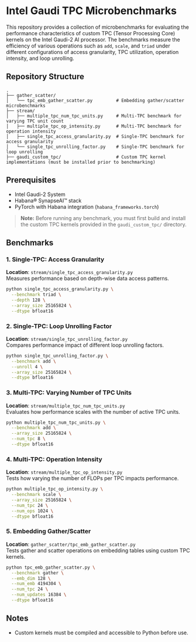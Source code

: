 # Intel Gaudi TPC Microbenchmarks

This repository provides a collection of microbenchmarks for evaluating the performance characteristics of custom TPC (Tensor Processing Core) kernels on the Intel Gaudi-2 AI processor. The benchmarks measure the efficiency of various operations such as `add`, `scale`, and `triad` under different configurations of access granularity, TPC utilization, operation intensity, and loop unrolling.

## Repository Structure

```
.
├── gather_scatter/
│   └── tpc_emb_gather_scatter.py         # Embedding gather/scatter microbenchmarks
├── stream/
│   ├── multiple_tpc_num_tpc_units.py     # Multi-TPC benchmark for varying TPC unit count
│   ├── multiple_tpc_op_intensity.py      # Multi-TPC benchmark for operation intensity
│   ├── single_tpc_access_granularity.py  # Single-TPC benchmark for access granularity
│   └── single_tpc_unrolling_factor.py    # Single-TPC benchmark for loop unrolling
├── gaudi_custom_tpc/                     # Custom TPC kernel implementations (must be installed prior to benchmarking)
```

## Prerequisites

- Intel Gaudi-2 System
- Habana® SynapseAI™ stack
- PyTorch with Habana integration (`habana_frameworks.torch`)

> **Note:** Before running any benchmark, you must first build and install the custom TPC kernels provided in the `gaudi_custom_tpc/` directory.

## Benchmarks

### 1. Single-TPC: Access Granularity
**Location**: `stream/single_tpc_access_granularity.py`  
Measures performance based on depth-wise data access patterns.

```bash
python single_tpc_access_granularity.py \
  --benchmark triad \
  --depth 128 \
  --array_size 25165824 \
  --dtype bfloat16
```

### 2. Single-TPC: Loop Unrolling Factor
**Location**: `stream/single_tpc_unrolling_factor.py`  
Compares performance impact of different loop unrolling factors.

```bash
python single_tpc_unrolling_factor.py \
  --benchmark add \
  --unroll 4 \
  --array_size 25165824 \
  --dtype bfloat16
```

### 3. Multi-TPC: Varying Number of TPC Units
**Location**: `stream/multiple_tpc_num_tpc_units.py`  
Evaluates how performance scales with the number of active TPC units.

```bash
python multiple_tpc_num_tpc_units.py \
  --benchmark add \
  --array_size 25165824 \
  --num_tpc 8 \
  --dtype bfloat16
```

### 4. Multi-TPC: Operation Intensity
**Location**: `stream/multiple_tpc_op_intensity.py`  
Tests how varying the number of FLOPs per TPC impacts performance.

```bash
python multiple_tpc_op_intensity.py \
  --benchmark scale \
  --array_size 25165824 \
  --num_tpc 24 \
  --num_ops 1024 \
  --dtype bfloat16
```

### 5. Embedding Gather/Scatter
**Location**: `gather_scatter/tpc_emb_gather_scatter.py`  
Tests gather and scatter operations on embedding tables using custom TPC kernels.

```bash
python tpc_emb_gather_scatter.py \
  --benchmark gather \
  --emb_dim 128 \
  --num_emb 4194304 \
  --num_tpc 24 \
  --num_updates 16384 \
  --dtype bfloat16
```

## Notes

- Custom kernels must be compiled and accessible to Python before use.
